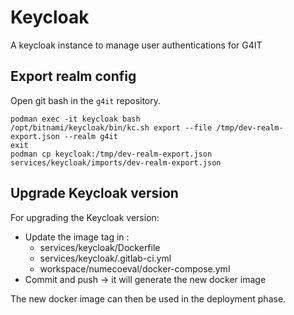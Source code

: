 # Keycloak
 
A keycloak instance to manage user authentications for G4IT

## Export realm config

Open git bash in the `g4it` repository.

```shell
podman exec -it keycloak bash
/opt/bitnami/keycloak/bin/kc.sh export --file /tmp/dev-realm-export.json --realm g4it
exit
podman cp keycloak:/tmp/dev-realm-export.json services/keycloak/imports/dev-realm-export.json
```

## Upgrade Keycloak version

For upgrading the Keycloak version:
- Update the image tag in :
    - services/keycloak/Dockerfile
    - services/keycloak/.gitlab-ci.yml
    - workspace/numecoeval/docker-compose.yml
- Commit and push -> it will generate the new docker image

The new docker image can then be used in the deployment phase.
